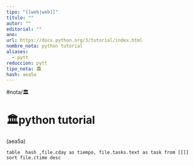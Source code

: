 ```yaml
---
tipo: "[[web|web]]"
titulo: ""
autor: ""
editorial: ""
ano: 
url: https://docs.python.org/3/tutorial/index.html
nombre_nota: python tutorial
aliases:
  - pytt
reduccion: pytt
tipo_nota: 🏛️
hash: aea5a
---
```



#nota/🏛️


# 🏛️python tutorial
<div>(aea5a)</div>

```dataview
table  hash ,file.cday as tiempo, file.tasks.text as task from [[]] sort file.ctime desc

```


